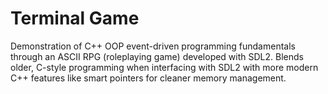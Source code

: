 # Terminal Game
Demonstration of C++ OOP event-driven programming fundamentals through an ASCII RPG (roleplaying game) developed with SDL2.
Blends older, C-style programming when interfacing with SDL2 with more modern C++ features like smart pointers for cleaner memory management.
